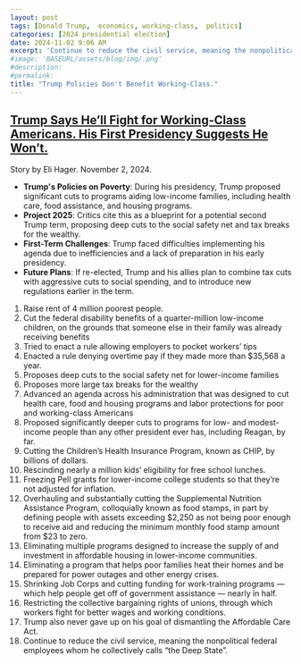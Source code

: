 ```yaml
---
layout: post
tags: [Donald Trump,  economics, working-class,  politics]
categories: [2024 presidential election]
date: 2024-11-02 9:06 AM
excerpt: 'Continue to reduce the civil service, meaning the nonpolitical federal employees whom he collectively calls “the Deep State”.'
#image: 'BASEURL/assets/blog/img/.png'
#description:
#permalink:
title: "Trump Policies Don't Benefit Working-Class."
---
```



## [Trump Says He’ll Fight for Working-Class Americans. His First Presidency Suggests He Won’t.](https://www.propublica.org/article/donald-trump-agenda-working-class)

Story by Eli Hager. November 2, 2024.

- **Trump's Policies on Poverty**: During his presidency, Trump proposed significant cuts to programs aiding low-income families, including health care, food assistance, and housing programs.
- **Project 2025**: Critics cite this as a blueprint for a potential second Trump term, proposing deep cuts to the social safety net and tax breaks for the wealthy.
- **First-Term Challenges**: Trump faced difficulties implementing his agenda due to inefficiencies and a lack of preparation in his early presidency.
- **Future Plans**: If re-elected, Trump and his allies plan to combine tax cuts with aggressive cuts to social spending, and to introduce new regulations earlier in the term.

1. Raise rent of 4 million poorest people.
2. Cut the federal disability benefits of a quarter-million low-income children, on the grounds that someone else in their family was already receiving benefits
3. Tried to enact a rule allowing employers to pocket workers’ tips
4. Enacted a rule denying overtime pay if they made more than $35,568 a year.
5. Proposes deep cuts to the social safety net for lower-income families
6. Proposes more large tax breaks for the wealthy
7. Advanced an agenda across his administration that was designed to cut health care, food and housing programs and labor protections for poor and working-class Americans
8. Proposed significantly deeper cuts to programs for low- and modest-income people than any other president ever has, including Reagan, by far.
9. Cutting the Children’s Health Insurance Program, known as CHIP, by billions of dollars.
10. Rescinding nearly a million kids’ eligibility for free school lunches.
11. Freezing Pell grants for lower-income college students so that they’re not adjusted for inflation.
12. Overhauling and substantially cutting the Supplemental Nutrition Assistance Program, colloquially known as food stamps, in part by defining people with assets exceeding $2,250 as not being poor enough to receive aid and reducing the minimum monthly food stamp amount from $23 to zero.
13. Eliminating multiple programs designed to increase the supply of and investment in affordable housing in lower-income communities.
14. Eliminating a program that helps poor families heat their homes and be prepared for power outages and other energy crises.
15. Shrinking Job Corps and cutting funding for work-training programs — which help people get off of government assistance — nearly in half.
16. Restricting the collective bargaining rights of unions, through which workers fight for better wages and working conditions.
17. Trump also never gave up on his goal of dismantling the Affordable Care Act.
18. Continue to reduce the civil service, meaning the nonpolitical federal employees whom he collectively calls “the Deep State”.
